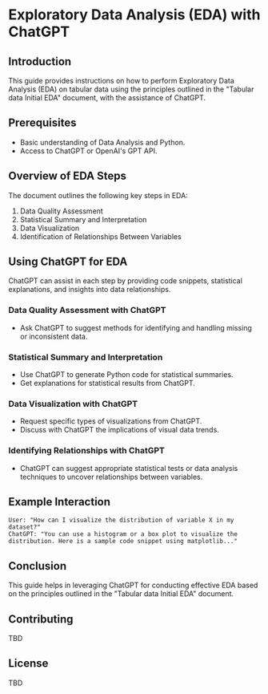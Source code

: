 
# Exploratory Data Analysis (EDA) with ChatGPT

## Introduction
This guide provides instructions on how to perform Exploratory Data Analysis (EDA) on tabular data using the principles outlined in the "Tabular data Initial EDA" document, with the assistance of ChatGPT.

## Prerequisites
- Basic understanding of Data Analysis and Python.
- Access to ChatGPT or OpenAI's GPT API.

## Overview of EDA Steps
The document outlines the following key steps in EDA:
1. Data Quality Assessment
2. Statistical Summary and Interpretation
3. Data Visualization
4. Identification of Relationships Between Variables

## Using ChatGPT for EDA
ChatGPT can assist in each step by providing code snippets, statistical explanations, and insights into data relationships.

### Data Quality Assessment with ChatGPT
- Ask ChatGPT to suggest methods for identifying and handling missing or inconsistent data.

### Statistical Summary and Interpretation
- Use ChatGPT to generate Python code for statistical summaries.
- Get explanations for statistical results from ChatGPT.

### Data Visualization with ChatGPT
- Request specific types of visualizations from ChatGPT.
- Discuss with ChatGPT the implications of visual data trends.

### Identifying Relationships with ChatGPT
- ChatGPT can suggest appropriate statistical tests or data analysis techniques to uncover relationships between variables.

## Example Interaction
```
User: "How can I visualize the distribution of variable X in my dataset?"
ChatGPT: "You can use a histogram or a box plot to visualize the distribution. Here is a sample code snippet using matplotlib..."
```

## Conclusion
This guide helps in leveraging ChatGPT for conducting effective EDA based on the principles outlined in the "Tabular data Initial EDA" document.

## Contributing
TBD

## License
TBD
